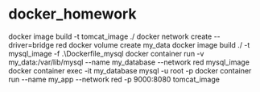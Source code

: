 # docker_homework

docker image build -t tomcat_image ./
docker network create --driver=bridge red
docker volume create my_data
docker image build ./ -t mysql_image -f .\Dockerfile_mysql
docker container run -v my_data:/var/lib/mysql --name my_database --network red mysql_image
docker container exec -it my_database mysql -u root -p 
docker container run --name my_app --network red -p 9000:8080 tomcat_image

